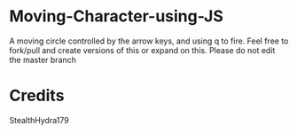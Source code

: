 # Moving-Character-using-JS
A moving circle controlled by the arrow keys, and using q to fire. Feel free to fork/pull and create versions of this or expand on this.
Please do not edit the master branch
# Credits
StealthHydra179
